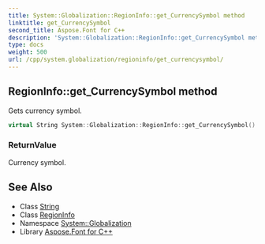 ```yaml
---
title: System::Globalization::RegionInfo::get_CurrencySymbol method
linktitle: get_CurrencySymbol
second_title: Aspose.Font for C++
description: 'System::Globalization::RegionInfo::get_CurrencySymbol method. Gets currency symbol in C++.'
type: docs
weight: 500
url: /cpp/system.globalization/regioninfo/get_currencysymbol/
---
```

## RegionInfo::get_CurrencySymbol method


Gets currency symbol.

```cpp
virtual String System::Globalization::RegionInfo::get_CurrencySymbol() const
```


### ReturnValue

Currency symbol.

## See Also

* Class [String](../../../system/string/)
* Class [RegionInfo](../)
* Namespace [System::Globalization](../../)
* Library [Aspose.Font for C++](../../../)
